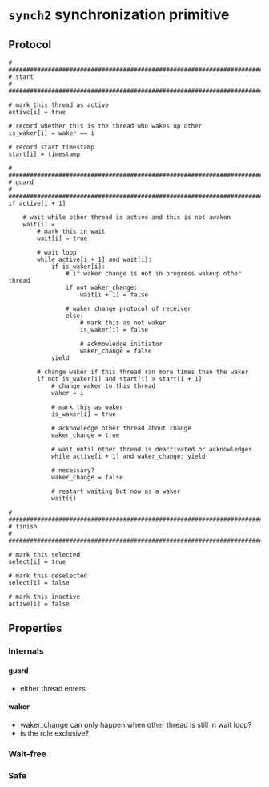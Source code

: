 `synch2` synchronization primitive
===============================================================================

Protocol
-------------------------------------------------------------------------------

    # #########################################################################
    # start
    # #########################################################################

    # mark this thread as active
    active[i] = true

    # record whether this is the thread who wakes up other
    is_waker[i] = waker == i

    # record start timestamp 
    start[i] = timestamp 

    # #########################################################################
    # guard
    # #########################################################################
    if active[i + 1]

        # wait while other thread is active and this is not awaken
	    wait(i) =
            # mark this in wait 
            wait[i] = true

            # wait loop
            while active[i + 1] and wait[i]:
                if is_waker[i]:
                    # if waker change is not in progress wakeup other thread
                    if not waker_change:
                        wait[i + 1] = false
                    
                    # waker change protocol of receiver
                    else:
                        # mark this as not waker
                        is_waker[i] = false

                        # ackmowledge initiator
                        waker_change = false
                yield

            # change waker if this thread ran more times than the waker 
            if not is_waker[i] and start[i] > start[i + 1]
                # change waker to this thread
                waker = i
                
                # mark this as waker
                is_waker[i] = true

                # acknowledge other thread about change
                waker_change = true

                # wait until other thread is deactivated or acknowledges 
                while active[i + 1] and waker_change: yield

                # necessary?
                waker_change = false 

                # restart waiting but now as a waker
                wait(i)
    
    # #########################################################################
    # finish
    # #########################################################################

    # mark this selected 
    select[i] = true

    # mark this deselected
    select[i] = false

    # mark this inactive
    active[i] = false

Properties
-------------------------------------------------------------------------------

### Internals ###

#### guard ####

* either thread enters

#### waker ####

* waker_change can only happen when other thread is still in wait loop?
* is the role exclusive?

### Wait-free ###

### Safe ###

